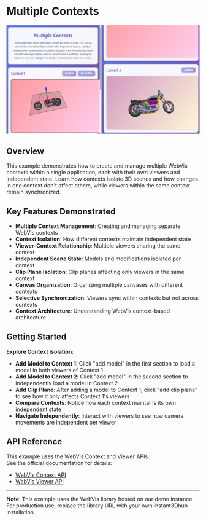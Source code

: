 # Multiple Contexts

![Multiple Contexts](./thumb.png)

## Overview

This example demonstrates how to create and manage multiple WebVis contexts within a single application, each with their own viewers and independent state. Learn how contexts isolate 3D scenes and how changes in one context don't affect others, while viewers within the same context remain synchronized.

## Key Features Demonstrated

- **Multiple Context Management**: Creating and managing separate WebVis contexts
- **Context Isolation**: How different contexts maintain independent state
- **Viewer-Context Relationship**: Multiple viewers sharing the same context
- **Independent Scene State**: Models and modifications isolated per context
- **Clip Plane Isolation**: Clip planes affecting only viewers in the same context
- **Canvas Organization**: Organizing multiple canvases with different contexts
- **Selective Synchronization**: Viewers sync within contexts but not across contexts
- **Context Architecture**: Understanding WebVis context-based architecture

## Getting Started

**Explore Context Isolation**:
   - **Add Model to Context 1**: Click "add model" in the first section to load a model in both viewers of Context 1
   - **Add Model to Context 2**: Click "add model" in the second section to independently load a model in Context 2
   - **Add Clip Plane**: After adding a model to Context 1, click "add clip plane" to see how it only affects Context 1's viewers
   - **Compare Contexts**: Notice how each context maintains its own independent state
   - **Navigate Independently**: Interact with viewers to see how camera movements are independent per viewer

## API Reference

This example uses the WebVis Context and Viewer APIs.  
See the official documentation for details:  
- [WebVis Context API](https://docs.threedy.io/latest/doc/webvis/interfaces/ContextAPI.html#contextapi)
- [WebVis Viewer API](https://docs.threedy.io/latest/doc/webvis/interfaces/ViewerAPI.html#viewerapi)
---

**Note**: This example uses the WebVis library hosted on our demo instance. For production use, replace the library URL with your own instant3Dhub installation.


